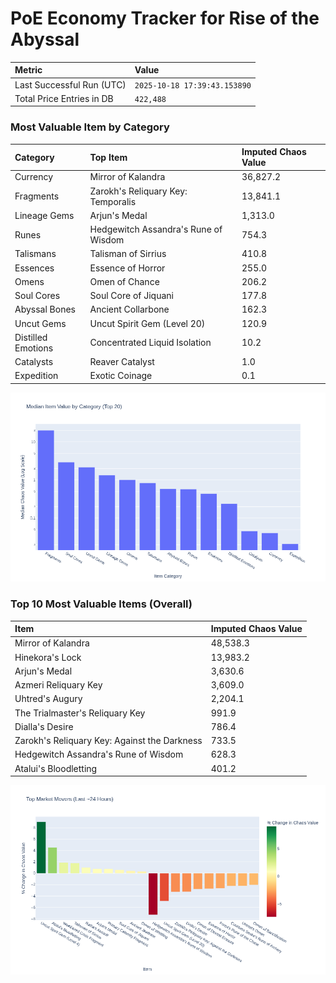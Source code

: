 # PoE Economy Tracker for Rise of the Abyssal

<!-- START_MAINTENANCE -->
| Metric | Value |
|:---|:---|
| Last Successful Run (UTC) | `2025-10-18 17:39:43.153890` |
| Total Price Entries in DB | `422,488` |

<!-- END_MAINTENANCE -->

<!-- START_DATAFRAME_DEBUG -->
<!-- END_DATAFRAME_DEBUG -->

<!-- START_CATEGORY_ANALYSIS -->
### Most Valuable Item by Category
| Category | Top Item | Imputed Chaos Value |
| :--- | :--- | :--- |
| Currency | Mirror of Kalandra | 36,827.2 |
| Fragments | Zarokh's Reliquary Key: Temporalis | 13,841.1 |
| Lineage Gems | Arjun's Medal | 1,313.0 |
| Runes | Hedgewitch Assandra's Rune of Wisdom | 754.3 |
| Talismans | Talisman of Sirrius | 410.8 |
| Essences | Essence of Horror | 255.0 |
| Omens | Omen of Chance | 206.2 |
| Soul Cores | Soul Core of Jiquani | 177.8 |
| Abyssal Bones | Ancient Collarbone | 162.3 |
| Uncut Gems | Uncut Spirit Gem (Level 20) | 120.9 |
| Distilled Emotions | Concentrated Liquid Isolation | 10.2 |
| Catalysts | Reaver Catalyst | 1.0 |
| Expedition | Exotic Coinage | 0.1 |


![Category Analysis Chart](charts/category_analysis.png)
<!-- END_ANALYSIS -->

<!-- START_ANALYSIS -->
### Top 10 Most Valuable Items (Overall)
| Item | Imputed Chaos Value |
| :--- | :--- |
| Mirror of Kalandra | 48,538.3 |
| Hinekora's Lock | 13,983.2 |
| Arjun's Medal | 3,630.6 |
| Azmeri Reliquary Key | 3,609.0 |
| Uhtred's Augury | 2,204.1 |
| The Trialmaster's Reliquary Key | 991.9 |
| Dialla's Desire | 786.4 |
| Zarokh's Reliquary Key: Against the Darkness | 733.5 |
| Hedgewitch Assandra's Rune of Wisdom | 628.3 |
| Atalui's Bloodletting | 401.2 |


![Market Movers Chart](charts/market_movers.png)
<!-- END_ANALYSIS -->
